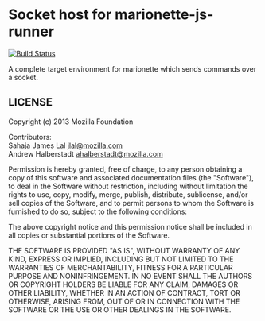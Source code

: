 # Socket host for marionette-js-runner

[![Build
Status](https://travis-ci.org/ahal/marionette-socket-host.png)](https://travis-ci.org/ahal/marionette-socket-host)

A complete target environment for marionette which sends commands over a socket.

## LICENSE

Copyright (c) 2013 Mozilla Foundation

Contributors:  
Sahaja James Lal <jlal@mozilla.com>  
Andrew Halberstadt <ahalberstadt@mozilla.com>

Permission is hereby granted, free of charge, to any person obtaining a
copy of this software and associated documentation files (the "Software"),
to deal in the Software without restriction, including without limitation
the rights to use, copy, modify, merge, publish, distribute, sublicense,
and/or sell copies of the Software, and to permit persons to whom the
Software is furnished to do so, subject to the following conditions:

The above copyright notice and this permission notice shall be included in
all copies or substantial portions of the Software.

THE SOFTWARE IS PROVIDED "AS IS", WITHOUT WARRANTY OF ANY KIND, EXPRESS OR
IMPLIED, INCLUDING BUT NOT LIMITED TO THE WARRANTIES OF MERCHANTABILITY,
FITNESS FOR A PARTICULAR PURPOSE AND NONINFRINGEMENT. IN NO EVENT SHALL
THE AUTHORS OR COPYRIGHT HOLDERS BE LIABLE FOR ANY CLAIM, DAMAGES OR OTHER
LIABILITY, WHETHER IN AN ACTION OF CONTRACT, TORT OR OTHERWISE, ARISING
FROM, OUT OF OR IN CONNECTION WITH THE SOFTWARE OR THE USE OR OTHER
DEALINGS IN THE SOFTWARE.


